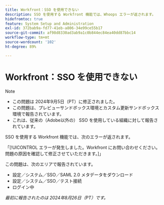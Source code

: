```yaml
---
title: Workfront：SSO を使用できない
description: SSO を使用する Workfront 機能では、Whoops エラーが返されます。
hidefromtoc: true
feature: System Setup and Administration
exl-id: 372bab9a-fd77-41eb-a806-34e99ce55b17
source-git-commit: af98d8330ad3ab9a1c0b844ec84ea40dd87bbc14
workflow-type: tm+mt
source-wordcount: '102'
ht-degree: 89%

---
```


# Workfront：SSO を使用できない

>[!NOTE]
>
>* この問題は 2024年9月5日（PT）に修正されました。
>* この問題は、プレビューサンドボックス環境とカスタム更新サンドボックス環境で報告されています。
>* これは、従来の（Adobe以外の） SSO を使用している組織に対して報告されています。

SSO を使用する Workfront 機能では、次のエラーが返されます。

「[!UICONTROL エラーが発生しました。Workfront にお問い合わせください。問題の原因を確認して修正させていただきます。]」

この問題は、次のエリアで報告されています。

* 設定／システム／SSO／SAML 2.0 メタデータをダウンロード
* 設定／システム／SSO／テスト接続
* ログイン中

_最初に報告されたのは 2024年8月26日（PT）です。_
